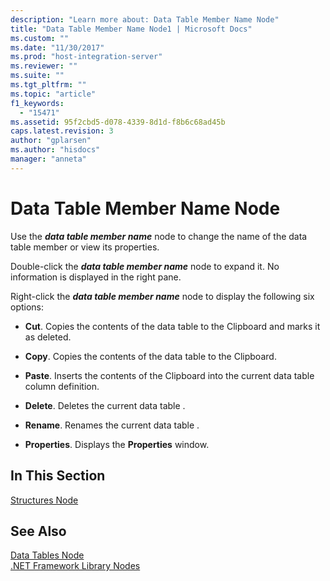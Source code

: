 ```yaml
---
description: "Learn more about: Data Table Member Name Node"
title: "Data Table Member Name Node1 | Microsoft Docs"
ms.custom: ""
ms.date: "11/30/2017"
ms.prod: "host-integration-server"
ms.reviewer: ""
ms.suite: ""
ms.tgt_pltfrm: ""
ms.topic: "article"
f1_keywords: 
  - "15471"
ms.assetid: 95f2cbd5-d078-4339-8d1d-f8b6c68ad45b
caps.latest.revision: 3
author: "gplarsen"
ms.author: "hisdocs"
manager: "anneta"
---
```

# Data Table Member Name Node
Use the ***data table member name*** node to change the name of the data table member or view its properties.  
  
 Double-click the ***data table member name*** node to expand it. No information is displayed in the right pane.  
  
 Right-click the ***data table member name*** node to display the following six options:  
  
-   **Cut**. Copies the contents of the data table to the Clipboard and marks it as deleted.  
  
-   **Copy**. Copies the contents of the data table to the Clipboard.  
  
-   **Paste**. Inserts the contents of the Clipboard into the current data table column definition.  
  
-   **Delete**. Deletes the current data table .  
  
-   **Rename**. Renames the current data table .  
  
-   **Properties**. Displays the **Properties** window.  
  
## In This Section  
 [Structures Node](../core/structures-node1.md)  
  
## See Also  
 [Data Tables Node](../core/data-tables-node2.md)   
 [.NET Framework Library Nodes](../core/net-framework-library-nodes2.md)
